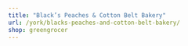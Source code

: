 ```yaml
---
title: "Black’s Peaches & Cotton Belt Bakery"
url: /york/blacks-peaches-and-cotton-belt-bakery/
shop: greengrocer
---
```


